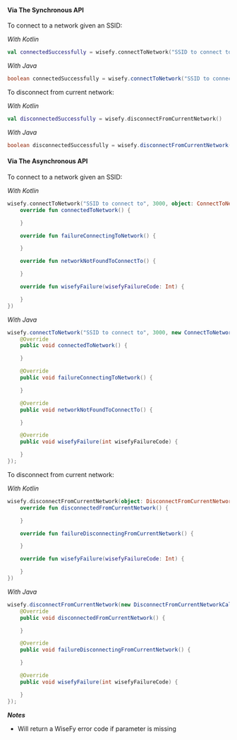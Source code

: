 #### Via The Synchronous API

To connect to a network given an SSID:

_With Kotlin_

```kotlin
val connectedSuccessfully = wisefy.connectToNetwork("SSID to connect to", 3000)
```

_With Java_

```java
boolean connectedSuccessfully = wisefy.connectToNetwork("SSID to connect to", 3000);
```

To disconnect from current network:

_With Kotlin_

```kotlin
val disconnectedSuccessfully = wisefy.disconnectFromCurrentNetwork()
```

_With Java_

```java
boolean disconnectedSuccessfully = wisefy.disconnectFromCurrentNetwork();
```

#### Via The Asynchronous API

To connect to a network given an SSID:

_With Kotlin_

```kotlin
wisefy.connectToNetwork("SSID to connect to", 3000, object: ConnectToNetworkCallbacks {
    override fun connectedToNetwork() {

    }

    override fun failureConnectingToNetwork() {

    }

    override fun networkNotFoundToConnectTo() {

    }

    override fun wisefyFailure(wisefyFailureCode: Int) {

    }
})
```

_With Java_

```java
wisefy.connectToNetwork("SSID to connect to", 3000, new ConnectToNetworkCallbacks() {
    @Override
    public void connectedToNetwork() {

    }

    @Override
    public void failureConnectingToNetwork() {

    }

    @Override
    public void networkNotFoundToConnectTo() {

    }

    @Override
    public void wisefyFailure(int wisefyFailureCode) {

    }
});
```

To disconnect from current network:

_With Kotlin_

```Kotlin
wisefy.disconnectFromCurrentNetwork(object: DisconnectFromCurrentNetworkCallbacks {
    override fun disconnectedFromCurrentNetwork() {

    }

    override fun failureDisconnectingFromCurrentNetwork() {

    }

    override fun wisefyFailure(wisefyFailureCode: Int) {

    }
})
```

_With Java_

```java
wisefy.disconnectFromCurrentNetwork(new DisconnectFromCurrentNetworkCallbacks() {
    @Override
    public void disconnectedFromCurrentNetwork() {

    }

    @Override
    public void failureDisconnectingFromCurrentNetwork() {

    }

    @Override
    public void wisefyFailure(int wisefyFailureCode) {

    }
});
```

***Notes***

- Will return a WiseFy error code if parameter is missing